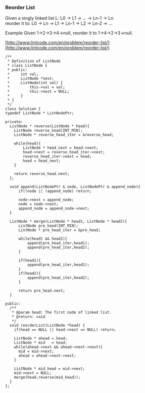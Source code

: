 ### Reorder List

Given a singly linked list L: L0 → L1 → … → Ln-1 → Ln  
reorder it to: L0 → Ln → L1 → Ln-1 → L2 → Ln-2 → …

Example
Given 1->2->3->4->null, reorder it to 1->4->2->3->null.

[http://www.lintcode.com/en/problem/reorder-list/](http://www.lintcode.com/en/problem/reorder-list/)

```
/**
 * Definition of ListNode
 * class ListNode {
 * public:
 *     int val;
 *     ListNode *next;
 *     ListNode(int val) {
 *         this->val = val;
 *         this->next = NULL;
 *     }
 * }
 */
class Solution {
typedef ListNode * ListNodePtr;

private:
  ListNode * reverse(ListNode * head){
    ListNode reverse_head(INT_MIN);
    ListNode * reverse_head_iter = &reverse_head;

    while(head){
        ListNode * head_next = head->next;
        head->next = reverse_head_iter->next;
        reverse_head_iter->next = head;
        head = head_next;
    }

    return reverse_head.next;
  };

  void append(ListNodePtr & node, ListNodePtr & append_node){
      if(!node || !append_node) return;

      node->next = append_node;
      node = node->next;
      append_node = append_node->next;
  }

  ListNode * merge(ListNode * head1, ListNode * head2){
      ListNode pre_head(INT_MIN);
      ListNode * pre_head_iter = &pre_head;

      while(head1 && head2){
          append(pre_head_iter,head1);
          append(pre_head_iter,head2);
      }

      if(head1){
          append(pre_head_iter,head1);
      } 
      if(head2){
          append(pre_head_iter,head2);
      }

      return pre_head.next;
  }

public:
  /**
   * @param head: The first node of linked list.
   * @return: void
   */
  void reorderList(ListNode *head) {
    if(head == NULL || head->next == NULL) return;

    ListNode * ahead = head;
    ListNode * mid   = head;
    while(ahead->next && ahead->next->next){
      mid = mid->next;
      ahead = ahead->next->next;
    }

    ListNode * mid_head = mid->next;
    mid->next = NULL;
    merge(head,reverse(mid_head));
  }
};
```



